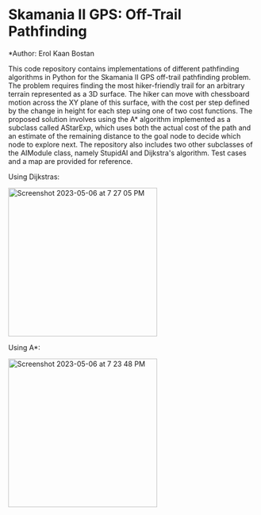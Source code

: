 # Skamania II GPS: Off-Trail Pathfinding
*Author: Erol Kaan Bostan

This code repository contains implementations of different pathfinding algorithms in Python for the Skamania II GPS off-trail pathfinding problem. The problem requires finding the most hiker-friendly trail for an arbitrary terrain represented as a 3D surface. The hiker can move with chessboard motion across the XY plane of this surface, with the cost per step defined by the change in height for each step using one of two cost functions. The proposed solution involves using the A* algorithm implemented as a subclass called AStarExp, which uses both the actual cost of the path and an estimate of the remaining distance to the goal node to decide which node to explore next. The repository also includes two other subclasses of the AIModule class, namely StupidAI and Dijkstra's algorithm. Test cases and a map are provided for reference.




Using Dijkstras:                                                              





<img width="300" alt="Screenshot 2023-05-06 at 7 27 05 PM" src="https://user-images.githubusercontent.com/114015851/236654474-886865c4-9ca4-47fd-a7c3-c46285f64a0f.png"> 




Using A*:






<img width="300" alt="Screenshot 2023-05-06 at 7 23 48 PM" src="https://user-images.githubusercontent.com/114015851/236654390-9e135e87-1c2e-42ae-b61e-6557f8b80501.png">





